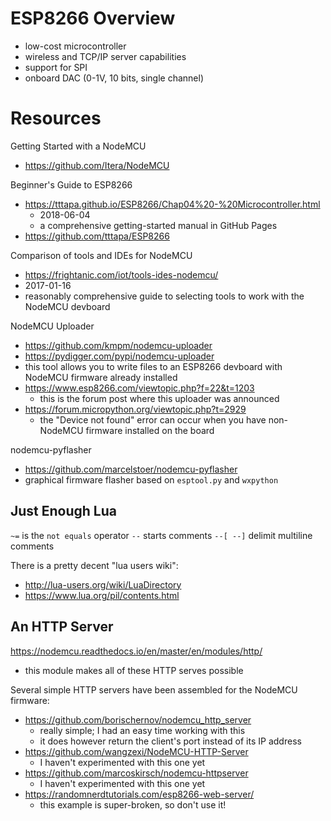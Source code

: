 <!-- TITLE: ESP8266 -->
<!-- SUBTITLE: a really cheap microcontroller with wifi -->

# ESP8266 Overview
- low-cost microcontroller
- wireless and TCP/IP server capabilities
- support for SPI
- onboard DAC (0-1V, 10 bits, single channel)
# Resources
Getting Started with a NodeMCU
- https://github.com/Itera/NodeMCU

Beginner's Guide to ESP8266
- https://tttapa.github.io/ESP8266/Chap04%20-%20Microcontroller.html
	- 2018-06-04
 	- a comprehensive getting-started manual in GitHub Pages
- https://github.com/tttapa/ESP8266

Comparison of tools and IDEs for NodeMCU
- https://frightanic.com/iot/tools-ides-nodemcu/
- 2017-01-16
- reasonably comprehensive guide to selecting tools to work with the NodeMCU devboard

NodeMCU Uploader
- https://github.com/kmpm/nodemcu-uploader
- https://pydigger.com/pypi/nodemcu-uploader
- this tool allows you to write files to an ESP8266 devboard with NodeMCU firmware already installed
- https://www.esp8266.com/viewtopic.php?f=22&t=1203
	- this is the forum post where this uploader was announced
- https://forum.micropython.org/viewtopic.php?t=2929
	- the "Device not found" error can occur when you have non-NodeMCU firmware installed on the board

nodemcu-pyflasher
- https://github.com/marcelstoer/nodemcu-pyflasher
- graphical firmware flasher based on `esptool.py` and `wxpython`



## Just Enough Lua

`~=` is the `not equals` operator
`--` starts comments
`--[ --]` delimit multiline comments

There is a pretty decent "lua users wiki":
- http://lua-users.org/wiki/LuaDirectory
- https://www.lua.org/pil/contents.html

## An HTTP Server

https://nodemcu.readthedocs.io/en/master/en/modules/http/
- this module makes all of these HTTP serves possible

Several simple HTTP servers have been assembled for the NodeMCU firmware:
- https://github.com/borischernov/nodemcu_http_server
	- really simple; I had an easy time working with this
	- it does however return the client's port instead of its IP address
- https://github.com/wangzexi/NodeMCU-HTTP-Server
	- I haven't experimented with this one yet
- https://github.com/marcoskirsch/nodemcu-httpserver
	- I haven't experimented with this one yet
- https://randomnerdtutorials.com/esp8266-web-server/
	- this example is super-broken, so don't use it!





